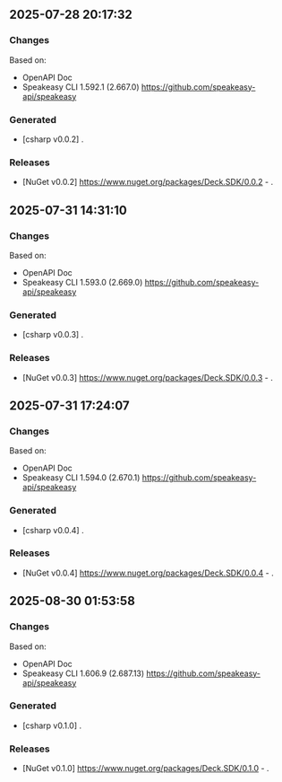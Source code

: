 

## 2025-07-28 20:17:32
### Changes
Based on:
- OpenAPI Doc  
- Speakeasy CLI 1.592.1 (2.667.0) https://github.com/speakeasy-api/speakeasy
### Generated
- [csharp v0.0.2] .
### Releases
- [NuGet v0.0.2] https://www.nuget.org/packages/Deck.SDK/0.0.2 - .

## 2025-07-31 14:31:10
### Changes
Based on:
- OpenAPI Doc  
- Speakeasy CLI 1.593.0 (2.669.0) https://github.com/speakeasy-api/speakeasy
### Generated
- [csharp v0.0.3] .
### Releases
- [NuGet v0.0.3] https://www.nuget.org/packages/Deck.SDK/0.0.3 - .

## 2025-07-31 17:24:07
### Changes
Based on:
- OpenAPI Doc  
- Speakeasy CLI 1.594.0 (2.670.1) https://github.com/speakeasy-api/speakeasy
### Generated
- [csharp v0.0.4] .
### Releases
- [NuGet v0.0.4] https://www.nuget.org/packages/Deck.SDK/0.0.4 - .

## 2025-08-30 01:53:58
### Changes
Based on:
- OpenAPI Doc  
- Speakeasy CLI 1.606.9 (2.687.13) https://github.com/speakeasy-api/speakeasy
### Generated
- [csharp v0.1.0] .
### Releases
- [NuGet v0.1.0] https://www.nuget.org/packages/Deck.SDK/0.1.0 - .
